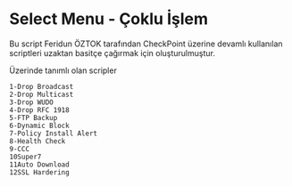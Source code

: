 # Select Menu - Çoklu İşlem

Bu script Feridun ÖZTOK tarafından CheckPoint üzerine devamlı kullanılan scriptleri uzaktan basitçe çağırmak için oluşturulmuştur.

Üzerinde tanımlı olan scripler
```
1-Drop Broadcast 
2-Drop Multicast 
3-Drop WUDO
4-Drop RFC 1918 
5-FTP Backup
6-Dynamic Block 
7-Policy Install Alert 
8-Health Check 
9-CCC 
10Super7
11Auto Download 
12SSL Hardering 
```